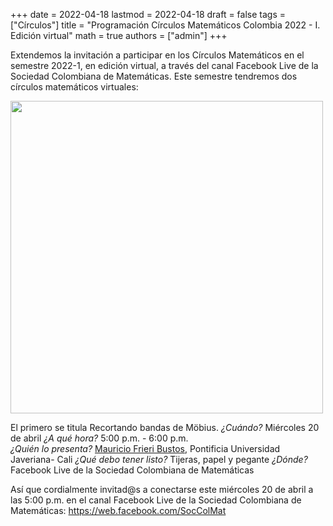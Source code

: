 +++
date      = 2022-04-18
lastmod   = 2022-04-18
draft     = false
tags      = ["Círculos"]
title     = "Programación Círculos Matemáticos Colombia 2022 - I. Edición virtual"
math      = true
authors   = ["admin"]
+++

Extendemos la invitación a participar en los Círculos Matemáticos en el semestre 2022-1, en edición virtual, a través del canal Facebook Live de la Sociedad Colombiana de Matemáticas. Este semestre tendremos dos círculos matemáticos virtuales: 

<img src="https://matematicas.netlify.com/img/calendarioCirculos2022I.jpg"  width="500"/>


El primero se titula Recortando bandas de Möbius. 
*¿Cuándo?* Miércoles 20 de abril
*¿A qué hora?* 5:00 p.m. - 6:00 p.m.  
*¿Quién lo presenta?* [Mauricio Frieri Bustos](https://web.facebook.com/mauro.mejia.5661?_rdc=1&_rdr), Pontificia Universidad Javeriana- Cali
*¿Qué debo tener listo?* Tijeras, papel y pegante
*¿Dónde?* Facebook Live de la Sociedad Colombiana de Matemáticas

Así que cordialmente invitad@s a conectarse este miércoles 20 de abril a las 5:00 p.m. en el canal Facebook Live de la Sociedad Colombiana de Matemáticas: https://web.facebook.com/SocColMat
